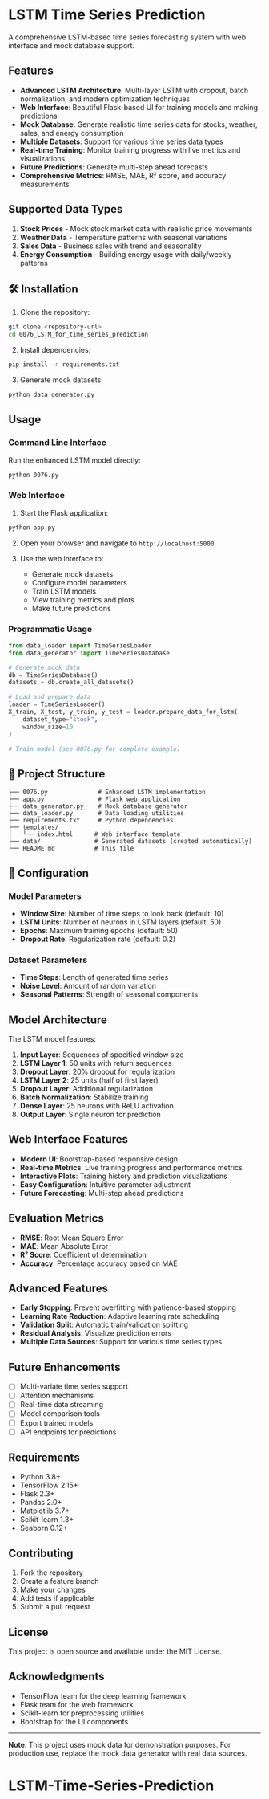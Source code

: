 # LSTM Time Series Prediction

A comprehensive LSTM-based time series forecasting system with web interface and mock database support.

## Features

- **Advanced LSTM Architecture**: Multi-layer LSTM with dropout, batch normalization, and modern optimization techniques
- **Web Interface**: Beautiful Flask-based UI for training models and making predictions
- **Mock Database**: Generate realistic time series data for stocks, weather, sales, and energy consumption
- **Multiple Datasets**: Support for various time series data types
- **Real-time Training**: Monitor training progress with live metrics and visualizations
- **Future Predictions**: Generate multi-step ahead forecasts
- **Comprehensive Metrics**: RMSE, MAE, R² score, and accuracy measurements

## Supported Data Types

1. **Stock Prices** - Mock stock market data with realistic price movements
2. **Weather Data** - Temperature patterns with seasonal variations
3. **Sales Data** - Business sales with trend and seasonality
4. **Energy Consumption** - Building energy usage with daily/weekly patterns

## 🛠️ Installation

1. Clone the repository:
```bash
git clone <repository-url>
cd 0076_LSTM_for_time_series_prediction
```

2. Install dependencies:
```bash
pip install -r requirements.txt
```

3. Generate mock datasets:
```bash
python data_generator.py
```

## Usage

### Command Line Interface

Run the enhanced LSTM model directly:
```bash
python 0076.py
```

### Web Interface

1. Start the Flask application:
```bash
python app.py
```

2. Open your browser and navigate to `http://localhost:5000`

3. Use the web interface to:
   - Generate mock datasets
   - Configure model parameters
   - Train LSTM models
   - View training metrics and plots
   - Make future predictions

### Programmatic Usage

```python
from data_loader import TimeSeriesLoader
from data_generator import TimeSeriesDatabase

# Generate mock data
db = TimeSeriesDatabase()
datasets = db.create_all_datasets()

# Load and prepare data
loader = TimeSeriesLoader()
X_train, X_test, y_train, y_test = loader.prepare_data_for_lstm(
    dataset_type="stock", 
    window_size=10
)

# Train model (see 0076.py for complete example)
```

## 📁 Project Structure

```
├── 0076.py              # Enhanced LSTM implementation
├── app.py               # Flask web application
├── data_generator.py    # Mock database generator
├── data_loader.py       # Data loading utilities
├── requirements.txt     # Python dependencies
├── templates/
│   └── index.html      # Web interface template
├── data/               # Generated datasets (created automatically)
└── README.md           # This file
```

## 🔧 Configuration

### Model Parameters

- **Window Size**: Number of time steps to look back (default: 10)
- **LSTM Units**: Number of neurons in LSTM layers (default: 50)
- **Epochs**: Maximum training epochs (default: 50)
- **Dropout Rate**: Regularization rate (default: 0.2)

### Dataset Parameters

- **Time Steps**: Length of generated time series
- **Noise Level**: Amount of random variation
- **Seasonal Patterns**: Strength of seasonal components

## Model Architecture

The LSTM model features:

1. **Input Layer**: Sequences of specified window size
2. **LSTM Layer 1**: 50 units with return sequences
3. **Dropout Layer**: 20% dropout for regularization
4. **LSTM Layer 2**: 25 units (half of first layer)
5. **Dropout Layer**: Additional regularization
6. **Batch Normalization**: Stabilize training
7. **Dense Layer**: 25 neurons with ReLU activation
8. **Output Layer**: Single neuron for prediction

## Web Interface Features

- **Modern UI**: Bootstrap-based responsive design
- **Real-time Metrics**: Live training progress and performance metrics
- **Interactive Plots**: Training history and prediction visualizations
- **Easy Configuration**: Intuitive parameter adjustment
- **Future Forecasting**: Multi-step ahead predictions

## Evaluation Metrics

- **RMSE**: Root Mean Square Error
- **MAE**: Mean Absolute Error
- **R² Score**: Coefficient of determination
- **Accuracy**: Percentage accuracy based on MAE

## Advanced Features

- **Early Stopping**: Prevent overfitting with patience-based stopping
- **Learning Rate Reduction**: Adaptive learning rate scheduling
- **Validation Split**: Automatic train/validation splitting
- **Residual Analysis**: Visualize prediction errors
- **Multiple Data Sources**: Support for various time series types

## Future Enhancements

- [ ] Multi-variate time series support
- [ ] Attention mechanisms
- [ ] Real-time data streaming
- [ ] Model comparison tools
- [ ] Export trained models
- [ ] API endpoints for predictions

## Requirements

- Python 3.8+
- TensorFlow 2.15+
- Flask 2.3+
- Pandas 2.0+
- Matplotlib 3.7+
- Scikit-learn 1.3+
- Seaborn 0.12+

## Contributing

1. Fork the repository
2. Create a feature branch
3. Make your changes
4. Add tests if applicable
5. Submit a pull request

## License

This project is open source and available under the MIT License.

## Acknowledgments

- TensorFlow team for the deep learning framework
- Flask team for the web framework
- Scikit-learn for preprocessing utilities
- Bootstrap for the UI components

---

**Note**: This project uses mock data for demonstration purposes. For production use, replace the mock data generator with real data sources.
# LSTM-Time-Series-Prediction
